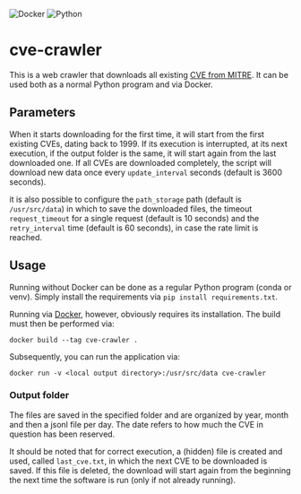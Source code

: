 ![Docker](https://img.shields.io/badge/Docker-2CA5E0?style=for-the-badge&logo=docker&logoColor=white)
![Python](https://img.shields.io/badge/Python-3776AB?style=for-the-badge&logo=python&logoColor=white)

# cve-crawler

This is a web crawler that downloads all existing [CVE from MITRE](https://cve.mitre.org/). It can be used both as a
normal Python program and via Docker.

## Parameters

When it starts downloading for the first time, it will start from the first existing CVEs, dating back to 1999. If its
execution is interrupted, at its next execution, if the output folder is the same, it will start again from the last
downloaded one. If all CVEs are downloaded completely, the script will download new data once every `update_interval`
seconds (default is 3600 seconds).

it is also possible to configure the `path_storage` path (default is `/usr/src/data`) in which to save the downloaded
files, the timeout `request_timeout` for a single request (default is 10 seconds) and the `retry_interval` time (default
is 60 seconds), in case the rate limit is reached.

## Usage

Running without Docker can be done as a regular Python program (conda or venv). Simply install the requirements via `pip
install requirements.txt`.

Running via [Docker](https://www.docker.com/), however, obviously requires its installation. The build must then be
performed via:

```
docker build --tag cve-crawler .
```

Subsequently, you can run the application via:

```
docker run -v <local output directory>:/usr/src/data cve-crawler
```

### Output folder

The files are saved in the specified folder and are organized by year, month and then a jsonl file per day. The date
refers to how much the CVE in question has been reserved.

It should be noted that for correct execution, a (hidden) file is created and used, called `last_cve.txt`, in which the
next CVE to be downloaded is saved. If this file is deleted, the download will start again from the beginning the next
time the software is run (only if not already running).
